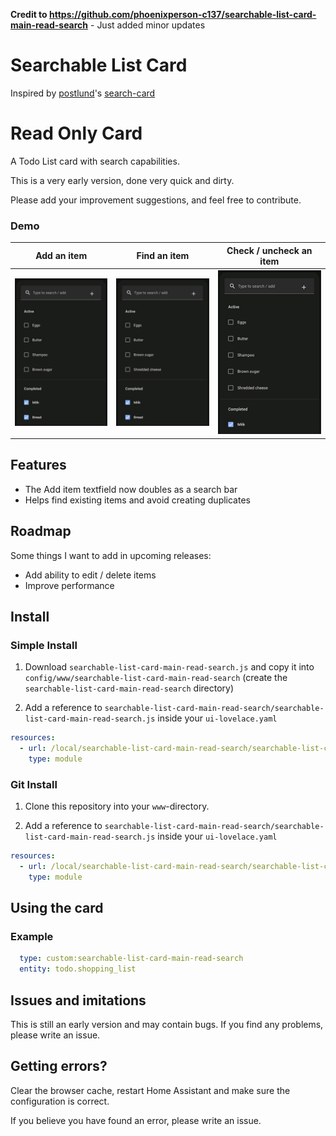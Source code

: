 **Credit to https://github.com/phoenixperson-c137/searchable-list-card-main-read-search** - Just added minor updates

# Searchable List Card

Inspired by [postlund](https://github.com/postlund)'s [search-card](https://github.com/postlund/search-card)

# Read Only Card

A Todo List card with search capabilities.

This is a very early version, done very quick and dirty.

Please add your improvement suggestions, and feel free to contribute.

### Demo

| Add an item | Find an item | Check / uncheck an item |
|-------------|-------------|-------------|
| ![Add an item](images/add_item.gif) | ![Find an item](images/find_item.gif) | ![Check / uncheck an item](images/check_uncheck_item.gif)

## Features

* The Add item textfield now doubles as a search bar
* Helps find existing items and avoid creating duplicates

## Roadmap

Some things I want to add in upcoming releases:

* Add ability to edit / delete items
* Improve performance

## Install

### Simple Install

1. Download `searchable-list-card-main-read-search.js` and copy it into `config/www/searchable-list-card-main-read-search` (create the `searchable-list-card-main-read-search` directory)

2. Add a reference to `searchable-list-card-main-read-search/searchable-list-card-main-read-search.js` inside your `ui-lovelace.yaml`

  ```yaml
  resources:
    - url: /local/searchable-list-card-main-read-search/searchable-list-card-main-read-search.js
      type: module
  ```

### Git Install

1. Clone this repository into your `www`-directory.

2. Add a reference to `searchable-list-card-main-read-search/searchable-list-card-main-read-search.js` inside your `ui-lovelace.yaml`

  ```yaml
  resources:
    - url: /local/searchable-list-card-main-read-search/searchable-list-card-main-read-search.js
      type: module
  ```

<!-- ## HACS

Look for `Searchable List Card` in the store. -->

<!-- ## Updating

If you...

* manually copied the files, just download the latest files and overwrite what you already have
* cloned the repository from Github, just do `git pull` to update

... and increase `?v=X` to `?vX+1`. -->

## Using the card

<!-- ### Options

| Name | Type | Default | Description |
|------|------|---------|-------------|
| max_results | integer | 10 | Max results to show by default
| actions | Object | optional | Custom defined actions
| search_text | String | "Type to search..." | Override of placeholder text
| included_domains | Array of String | optional | Only show entities from defined domains. Cannot be set together with `excluded_domains`.
| excluded_domains | Array of String | optional | Don't show entities from defined domains. Cannot be set together with `included_domains`.

### Actions

You can define custom actions that will call a service (if it exists) with the input. Matching is done via regular expressions and {1}, {2}, {3}, etc. will be replaced by the corresponding group. See example below for inspiration. -->

### Example

  ```yaml
    type: custom:searchable-list-card-main-read-search
    entity: todo.shopping_list
  ```

## Issues and imitations

This is still an early version and may contain bugs. If you find any problems, please write an issue.

## Getting errors?

Clear the browser cache, restart Home Assistant and make sure the configuration is correct.

If you believe you have found an error, please write an issue.

